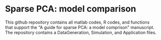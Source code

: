 # Sparse PCA: model comparison

This github repository contains all matlab codes, R codes, and functions that support the "A guide for sparse PCA: a model comprison" manuscript. The repository contains a DataGeneration, Simulation, and Application files.

